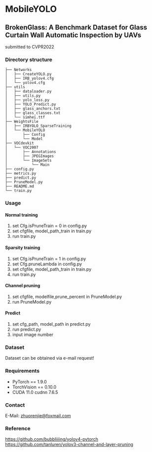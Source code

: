 # MobileYOLO
## BrokenGlass: A Benchmark Dataset for Glass Curtain Wall Automatic Inspection by UAVs
submitted to CVPR2022

### Directory structure
```
├── Networks                              
│   ├── CreateYOLO.py         
│   ├── IRB_yolov4.cfg    
│   └── yolov4.cfg
├── utils
│   ├── dataloader.py       
│   ├── utils.py 
│   ├── yolo_loss.py
│   ├── YOLO_Predict.py
│   ├── glass_anchors.txt
│   ├── glass_classes.txt
│   └── simhei.ttf
├── WeightsFile
│   ├── IRBYOLO_SparseTraining     
│   └── MobileYOLO
│       ├── Config
│       └── Model
├── VOCdevkit                  
│   └── VOC2007
│       ├── Annotations                
│       ├── JPEGImages
│       └── ImageSets
│           └── Main
├── config.py
├── metrics.py         
├── predict.py             
├── PruneModel.py
├── README.md
└── train.py                      
```

### Usage
#### Normal training
1. set Cfg.isPruneTrain = 0 in config.py
2. set cfgfile, model_path_train in train.py
3. run train.py

#### Sparsity training
1. set Cfg.isPruneTrain = 1 in config.py
2. set Cfg.pruneLambda in config.py
3. set cfgfile, model_path_train in train.py
4. run train.py

#### Channel pruning
1. set cfgfile, modelfile,prune_percent in PruneModel.py
2. run PruneModel.py

#### Predict
1. set cfg_path, model_path in predict.py
2. run predict.py
3. input image number

### Dataset
Dataset can be obtained via e-mail request!

### Requirements
* PyTorch == 1.9.0
* TorchVision == 0.10.0
* CUDA 11.0  cudnn 7.6.5

### Contact
E-Mail: zhuorenjie@foxmail.com

### Reference
https://github.com/bubbliiiing/yolov4-pytorch \
https://github.com/tanluren/yolov3-channel-and-layer-pruning
